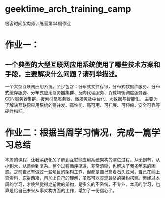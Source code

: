 # geektime_arch_training_camp
极客时间架构师训练营第04周作业

# 作业一：
## 一个典型的大型互联网应用系统使用了哪些技术方案和手段，主要解决什么问题？请列举描述。
一个大型互联网应用系统，至少包含：分布式文件存储、分布式数据库服务、分布式缓存服务、分布式应用服务器集群、反向代理服务、负载均衡调度服务器、CDN服务器集群、搜索引擎服务器、微服务及中台化、大数据与智能化。
主要为了解决互联网应用系统的高并发、高性能、高可用、可扩展、可伸缩、安全可靠等硬性指标。

# 作业二：根据当周学习情况，完成一篇学习总结
本周的课程，让我系统化的了解到互联网应用系统架构的演进过程。从无到有，从小到大，从简单到复杂。整个过程循序渐进，非常清晰，也解决了我多年来的困惑。之前自己有做过一些项目的架构工作，但都是自己摸着石头过河，自己在网上查资料，东拼西凑，再加上自己的理解，虽然可以实现最终的架构搭建。但经过本周的学习，才焕然觉得之前做的架构，是多么的不系统，不专业。本周的学习，也算是给自己未来从事架构方面的工作，增加了一份信心了。